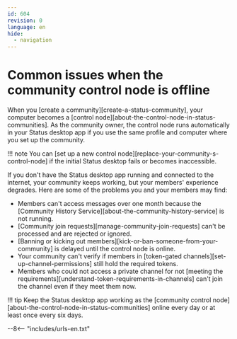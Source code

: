 ```yaml
---
id: 604
revision: 0
language: en
hide:
  - navigation
---
```


# Common issues when the community control node is offline

When you [create a community][create-a-status-community], your computer becomes a [control node][about-the-control-node-in-status-communities]. As the community owner, the control node runs automatically in your Status desktop app if you use the same profile and computer where you set up the community.

!!! note
    You can [set up a new control node][replace-your-community-s-control-node] if the initial Status desktop fails or becomes inaccessible.

If you don't have the Status desktop app running and connected to the internet, your community keeps working, but your members' experience degrades. Here are some of the problems you and your members may find:

- Members can't access messages over one month because the [Community History Service][about-the-community-history-service] is not running.
- [Community join requests][manage-community-join-requests] can't be processed and are rejected or ignored.
- [Banning or kicking out members][kick-or-ban-someone-from-your-community] is delayed until the control node is online.
- Your community can't verify if members in [token-gated channels][set-up-channel-permissions] still hold the required tokens.
- Members who could not access a private channel for not [meeting the requirements][understand-token-requirements-in-channels] can't join the channel even if they meet them now.

!!! tip
    Keep the Status desktop app working as the [community control node][about-the-control-node-in-status-communities] online every day or at least once every six days.

--8<-- "includes/urls-en.txt"
